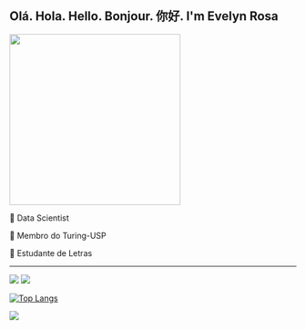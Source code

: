 <h2> Olá. Hola. Hello. Bonjour. 你好.
I'm Evelyn Rosa </h2>

<img src="https://media0.giphy.com/media/46yPfgO81ZalJSKu74/giphy.gif?cid=790b76116126beef9fc5a99b40446134625c2d9d9ed15c00&rid=giphy.gif&ct=s" width="300">

🌈 Data Scientist

🌈 Membro do Turing-USP 

🌈 Estudante de Letras

---
<a href="www.linkedin.com/in/evyrosa
" target="_blank"><img src="https://img.icons8.com/doodle/50/000000/linkedin--v2.png"></a>
<a href="evelynrosa@usp.br"><img src="https://img.icons8.com/dusk/55/000000/gmail.png" target="_blank"></a>





[![Top Langs](https://github-readme-stats.vercel.app/api/top-langs/?username=evyrosa&layout=compact&theme=panda)](https://github.com/anuraghazra/github-readme-stats)

<img src="https://media4.giphy.com/media/XzlhPg7Sn436M/giphy.gif?cid=ecf05e47it66nj71zujzzidbqb30jlphj9437fbpgie5nzxc&rid=giphy.gif&ct=s">


